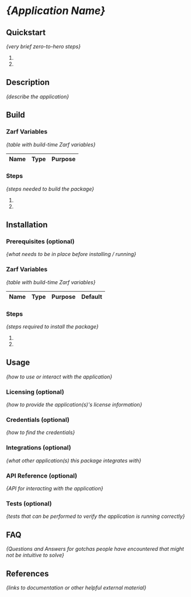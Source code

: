 # _{Application Name}_

## Quickstart

_{very brief zero-to-hero steps}_

1.
1. 

## Description

_{describe the application}_

## Build

### Zarf Variables

_{table with build-time Zarf variables}_

| Name | Type | Purpose |
|--|--|--|

### Steps

_{steps needed to build the package}_

1. 
1. 

## Installation

### Prerequisites (optional)

_{what needs to be in place before installing / running}_

### Zarf Variables

_{table with build-time Zarf variables}_

| Name | Type | Purpose | Default |
|--|--|--|--|

### Steps

_{steps required to install the package}_

1. 
1. 

## Usage

_{how to use or interact with the application}_

### Licensing (optional)

_{how to provide the application(s)'s license information}_

### Credentials (optional)

_{how to find the credentials}_

### Integrations (optional)

_{what other application(s) this package integrates with}_

### API Reference (optional)

_{API for interacting with the application}_

### Tests (optional)

_{tests that can be performed to verify the application is running correctly}_

## FAQ

_{Questions and Answers for gotchas people have encountered that might not be intuitive to solve}_

## References

_{links to documentation or other helpful external material}_
